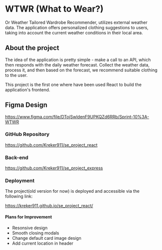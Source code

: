 # WTWR (What to Wear?)

Or Weather Tailored Wardrobe Recommender, utilizes external weather data. The application offers personalized clothing suggestions to users, taking into account the current weather conditions in their local area.

## About the project

The idea of the application is pretty simple - make a call to an API, which then responds with the daily weather forecast. Collect the weather data, process it, and then based on the forecast, we recommend suitable clothing to the user.

This project is the first one where have been used React to build the application's frontend.

## Figma Design

https://www.figma.com/file/DTojSwldenF9UPKQZd6RRb/Sprint-10%3A-WTWR

### GitHub Repository

https://github.com/Kreker911/se_project_react

### Back-end 

https://github.com/Kreker911/se_project_express

### Deployment

The project(old version for now) is deployed and accessible via the following link:

https://kreker911.github.io/se_project_react/

#### Plans for Improvement

- Resonsive design
- Smooth closing modals
- Change default card image design
- Add current location in header
